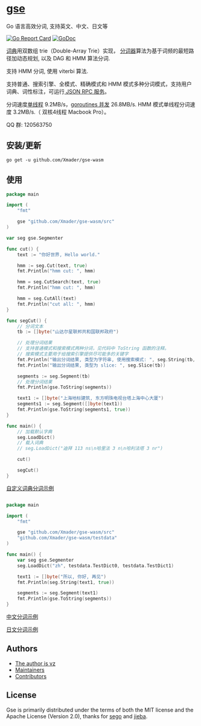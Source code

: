 # [gse](https://github.com/Xmader/gse-wasm)

Go 语言高效分词, 支持英文、中文、日文等

[![Go Report Card](https://goreportcard.com/badge/github.com/Xmader/gse-wasm)](https://goreportcard.com/report/github.com/Xmader/gse-wasm)
[![GoDoc](https://godoc.org/github.com/Xmader/gse-wasm/src?status.svg)](https://godoc.org/github.com/Xmader/gse-wasm/src)

<a href="https://github.com/Xmader/gse-wasm/blob/master/dictionary.go">词典</a>用双数组 trie（Double-Array Trie）实现，
<a href="https://github.com/Xmader/gse-wasm/blob/master/segmenter.go">分词器</a>算法为基于词频的最短路径加动态规划, 以及 DAG 和 HMM 算法分词.

支持 HMM 分词, 使用 viterbi 算法.

支持普通、搜索引擎、全模式、精确模式和 HMM 模式多种分词模式，支持用户词典、词性标注，可运行<a href="https://github.com/Xmader/gse-wasm/blob/master/server/server.go"> JSON RPC 服务</a>。

分词速度<a href="https://github.com/Xmader/gse-wasm/blob/master/benchmark/benchmark.go">单线程</a> 9.2MB/s，<a href="https://github.com/Xmader/gse-wasm/blob/master/benchmark/goroutines/goroutines.go">goroutines 并发</a> 26.8MB/s. HMM 模式单线程分词速度 3.2MB/s.（ 双核4线程 Macbook Pro）。

QQ 群: 120563750

## 安装/更新

```
go get -u github.com/Xmader/gse-wasm
```

## 使用

```go
package main

import (
	"fmt"

	gse "github.com/Xmader/gse-wasm/src"
)

var seg gse.Segmenter

func cut() {
	text := "你好世界, Hello world."

	hmm := seg.Cut(text, true)
	fmt.Println("hmm cut: ", hmm)

	hmm = seg.CutSearch(text, true)
	fmt.Println("hmm cut: ", hmm)

	hmm = seg.CutAll(text)
	fmt.Println("cut all: ", hmm)
}

func segCut() {
	// 分词文本
	tb := []byte("山达尔星联邦共和国联邦政府")

	// 处理分词结果
	// 支持普通模式和搜索模式两种分词，见代码中 ToString 函数的注释。
	// 搜索模式主要用于给搜索引擎提供尽可能多的关键字
	fmt.Println("输出分词结果, 类型为字符串, 使用搜索模式: ", seg.String(tb, true))
	fmt.Println("输出分词结果, 类型为 slice: ", seg.Slice(tb))

	segments := seg.Segment(tb)
	// 处理分词结果
	fmt.Println(gse.ToString(segments))

	text1 := []byte("上海地标建筑, 东方明珠电视台塔上海中心大厦")
	segments1 := seg.Segment([]byte(text1))
	fmt.Println(gse.ToString(segments1, true))
}

func main() {
	// 加载默认字典
	seg.LoadDict()
	// 载入词典
	// seg.LoadDict("迪拜 113 ns\n哈里法 3 n\n哈利法塔 3 nr")

	cut()

	segCut()
}
```

[自定义词典分词示例](/examples/dict/main.go)

```Go

package main

import (
	"fmt"

	gse "github.com/Xmader/gse-wasm/src"
	"github.com/Xmader/gse-wasm/testdata"
)

func main() {
	var seg gse.Segmenter
	seg.LoadDict("zh", testdata.TestDict0, testdata.TestDict1)

	text1 := []byte("所以, 你好, 再见")
	fmt.Println(seg.String(text1, true))

	segments := seg.Segment(text1)
	fmt.Println(gse.ToString(segments))
}
```

[中文分词示例](/examples/example.go)

[日文分词示例](/examples/jp/main.go)

## Authors
* [The author is vz](https://github.com/vcaesar)
* [Maintainers](https://github.com/orgs/go-ego/people)
* [Contributors](https://github.com/Xmader/gse-wasm/graphs/contributors)

## License

Gse is primarily distributed under the terms of both the MIT license and the Apache License (Version 2.0), thanks for [sego](https://github.com/huichen/sego) and [jieba](https://github.com/fxsjy/jieba).
